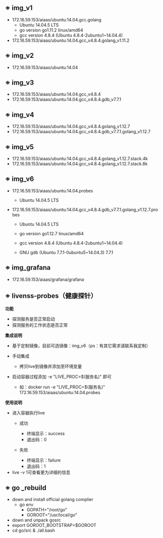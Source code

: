 ## ※ img_v1 ##
- 172.16.59.153/aiaas/ubuntu:14.04.gcc.golang
  - Ubuntu 14.04.5 LTS
  - go version go1.11.2 linux/amd64
  - gcc version 4.8.4 (Ubuntu 4.8.4-2ubuntu1~14.04.4)
- 172.16.59.153/aiaas/ubuntu:14.04.gcc_v4.8.4.golang_v1.11.2

## ※ img_v2 ##
- 172.16.59.153/aiaas/ubuntu:14.04

## ※ img_v3 ##
- 172.16.59.153/aiaas/ubuntu:14.04.gcc_v4.8.4
- 172.16.59.153/aiaas/ubuntu:14.04.gcc_v4.8.4.gdb_v7.7.1

## ※ img_v4 ##
- 172.16.59.153/aiaas/ubuntu:14.04.gcc_v4.8.4.golang_v1.12.7
- 172.16.59.153/aiaas/ubuntu:14.04.gcc_v4.8.4.gdb_v7.7.1.golang_v1.12.7

## ※ img_v5 ##
- 172.16.59.153/aiaas/ubuntu:14.04.gcc_v4.8.4.golang_v1.12.7.stack.4k
- 172.16.59.153/aiaas/ubuntu:14.04.gcc_v4.8.4.golang_v1.12.7.stack.8k

## ※ img_v6

- 172.16.59.153/aiaas/ubuntu:14.04.probes

  - Ubuntu 14.04.5 LTS

- 172.16.59.153/aiaas/ubuntu:14.04.gcc_v4.8.4.gdb_v7.7.1.golang_v1.12.7.probes

  - Ubuntu 14.04.5 LTS

  - go version go1.12.7 linux/amd64

  - gcc version 4.8.4 (Ubuntu 4.8.4-2ubuntu1~14.04.4)

  - GNU gdb (Ubuntu 7.7.1-0ubuntu5~14.04.3) 7.7.1

## ※ img_grafana

- 172.16.59.153/aiaas/grafana/grafana
    

## ※ livenss-probes（健康探针） ##

**功能**
- 探测服务是否正常启动
- 探测服务的工作状态是否正常

**集成说明**

- 基于定制镜像，目前可选镜像：img_v6（ps：有其它需求请联系我定制）


- 手动集成
	- 拷贝live到镜像并添加至环境变量

- 启动容器过程添加 -e "LIVE_PROC=$(服务名)" 即可
	- 如：docker run -e "LIVE_PROC=$(服务名)" 172.16.59.153/aiaas/ubuntu:14.04.probes

**使用说明**

- 进入容器执行live
	- 成功
		- 终端显示：success
		- 退出码：0
	
	- 失败
		- 终端显示：failure
		- 退出码：1
- live -v 1可查看更为详细的信息
## ※ go _rebuild ##
- down and install official golang complier
	- go env
		- GOPATH="/root/go"
		- GOROOT="/usr/local/go"
- down and unpack gosrc
- export GOROOT_BOOTSTRAP=$GOROOT
- cd go/src & ./all.bash